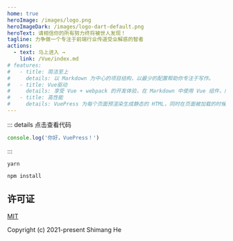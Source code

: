 ```yaml
---
home: true
heroImage: /images/logo.png
heroImageDark: /images/logo-dart-default.png
heroText: 请相信你的所有努力终将被世人发现！
tagline: 力争做一个专注于前端行业传道受业解惑的智者
actions:
  - text: 马上进入 →
    link: /Vue/index.md
# features:
#   - title: 简洁至上
#     details: 以 Markdown 为中心的项目结构，以最少的配置帮助你专注于写作。
#   - title: Vue驱动
#     details: 享受 Vue + webpack 的开发体验，在 Markdown 中使用 Vue 组件，同时可以使用 Vue 来开发自定义主题。
#   - title: 高性能
#     details: VuePress 为每个页面预渲染生成静态的 HTML，同时在页面被加载的时候，将作为 SPA 运行。
---
```



<!-- ::: danger STOP
危险区域，禁止通行
::: -->

::: details 点击查看代码
```js
console.log('你好，VuePress！')
```
:::

<CodeGroup>
  <CodeGroupItem title="YARN">

```bash:no-line-numbers
yarn
```

  </CodeGroupItem>

  <CodeGroupItem title="NPM" active>

```bash:no-line-numbers
npm install
```

  </CodeGroupItem>
</CodeGroup>

## 许可证
[MIT](https://github.com/heshimang/heshimang.github.io/blob/main/LICENSE)

Copyright (c) 2021-present Shimang He
